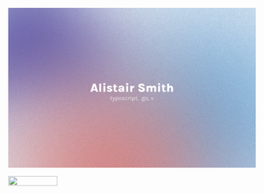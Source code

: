![Alistair Smith](https://github.com/alii/alii/blob/master/github.png)

<img align="left" width="100" height="20" src="https://hits-app.vercel.app/hits?url=https://github.com/alii&bgRight=FAA0A0" />
